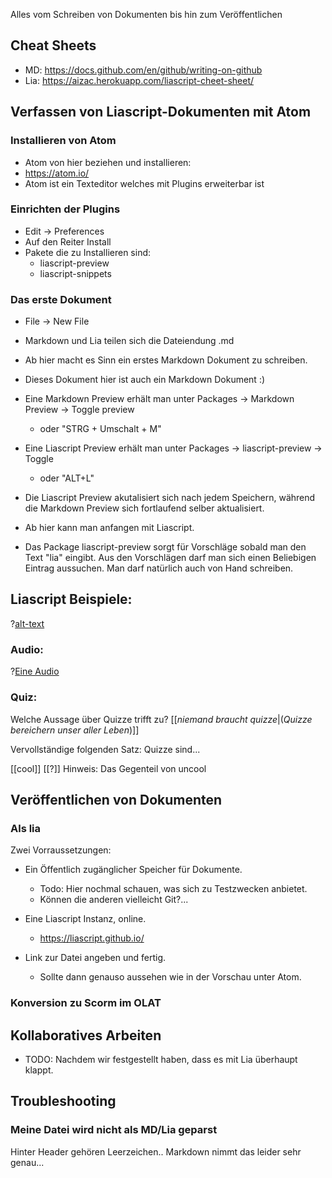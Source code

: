 <!--
author:   Sebastian Zug & André Dietrich

email:    LiaScript@web.de

version:  0.0.1

language: de

narrator: Deutsch Female

comment:  Try to write a short comment about
          your course, multiline is also okay.

-->






Alles vom Schreiben von Dokumenten bis hin zum Veröffentlichen

## Cheat Sheets

- MD: https://docs.github.com/en/github/writing-on-github
- Lia: https://aizac.herokuapp.com/liascript-cheet-sheet/

## Verfassen von Liascript-Dokumenten mit Atom

### Installieren von Atom

- Atom von hier beziehen und installieren:
- https://atom.io/
- Atom ist ein Texteditor welches mit Plugins erweiterbar ist

### Einrichten der Plugins

- Edit -> Preferences
- Auf den Reiter Install
- Pakete die zu Installieren sind:
	- liascript-preview
	- liascript-snippets

### Das erste Dokument

- File -> New File
- Markdown und Lia teilen sich die Dateiendung .md
- Ab hier macht es Sinn ein erstes Markdown Dokument zu schreiben.
- Dieses Dokument hier ist auch ein Markdown Dokument :)

- Eine Markdown Preview erhält man unter Packages -> Markdown Preview -> Toggle preview
	- oder "STRG + Umschalt + M"

- Eine Liascript Preview erhält man unter Packages -> liascript-preview -> Toggle
	- oder "ALT+L"

- Die Liascript Preview akutalisiert sich nach jedem Speichern, während die Markdown Preview sich fortlaufend selber aktualisiert.

- Ab hier kann man anfangen mit Liascript.

- Das Package liascript-preview sorgt für Vorschläge sobald man den Text "lia" eingibt. Aus den Vorschlägen darf man sich einen Beliebigen Eintrag aussuchen. Man darf natürlich auch von Hand schreiben.

## Liascript Beispiele:

?[alt-text](audio-url)


### Audio:
?[Eine Audio](https://www.myinstants.com/media/sounds/its-a-very-nice.mp3)

### Quiz:

Welche Aussage über Quizze trifft zu?
[[_*niemand braucht quizze*_|(*Quizze bereichern unser aller Leben*)]]

Vervollständige folgenden Satz:
Quizze sind...

[[cool]]
[[?]] Hinweis: Das Gegenteil von uncool

## Veröffentlichen von Dokumenten

### Als lia
Zwei Vorraussetzungen:

- Ein Öffentlich zugänglicher Speicher für Dokumente.
	- Todo: Hier nochmal schauen, was sich zu Testzwecken anbietet.
	- Können die anderen vielleicht Git?...
- Eine Liascript Instanz, online.
	- https://liascript.github.io/

- Link zur Datei angeben und fertig.
	- Sollte dann genauso aussehen wie in der Vorschau unter Atom.

### Konversion zu Scorm im OLAT

## Kollaboratives Arbeiten
- TODO: Nachdem wir festgestellt haben, dass es mit Lia überhaupt klappt.


## Troubleshooting
### Meine Datei wird nicht als MD/Lia geparst
Hinter Header gehören Leerzeichen.. Markdown nimmt das leider sehr genau...
